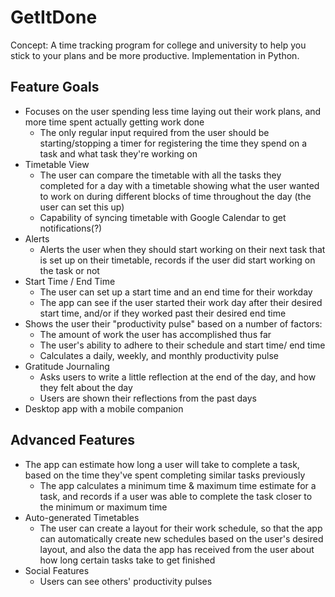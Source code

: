 # GetItDone

Concept: A time tracking program for college and university to help you stick to your plans and be more productive.
Implementation in Python.


## Feature Goals
* Focuses on the user spending less time laying out their work plans, and more time spent actually getting work done
	* The only regular input required from the user should be starting/stopping a timer for registering the time they spend on a task and what task they're working on
* Timetable View
	* The user can compare the timetable with all the tasks they completed for a day with a timetable showing what the user wanted to work on during different blocks of time throughout the day (the user can set this up)
	* Capability of syncing timetable with Google Calendar to get notifications(?)
* Alerts
	* Alerts the user when they should start working on their next task that is set up on their timetable, records if the user did start working on the task or not
* Start Time / End Time
	* The user can set up a start time and an end time for their workday
	* The app can see if the user started their work day after their desired start time, and/or if they worked past their desired end time
* Shows the user their "productivity pulse" based on a number of factors:
	* The amount of work the user has accomplished thus far
	* The user's ability to adhere to their schedule and start time/ end time
	* Calculates a daily, weekly, and monthly productivity pulse
* Gratitude Journaling
	* Asks users to write a little reflection at the end of the day, and how they felt about the day
	* Users are shown their reflections from the past days
* Desktop app with a mobile companion

## Advanced Features
* The app can estimate how long a user will take to complete a task, based on the time they've spent completing similar tasks previously
	* The app calculates a minimum time & maximum time estimate for a task, and records if a user was able to complete the task closer to the minimum or maximum time
* Auto-generated Timetables
	* The user can create a layout for their work schedule, so that the app can automatically create new schedules based on the user's desired layout, and also the data the app has received from the user about how long certain tasks take to get finished
* Social Features
	* Users can see others' productivity pulses
